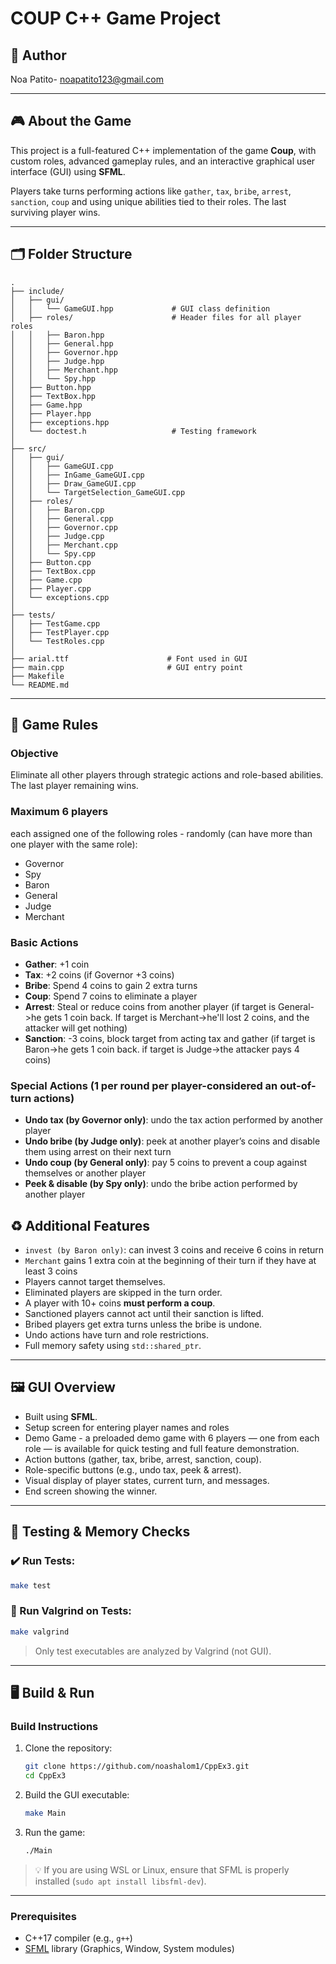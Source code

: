 # COUP C++ Game Project

## 👤 Author
Noa Patito- noapatito123@gmail.com

---

## 🎮 About the Game

This project is a full-featured C++ implementation of the game **Coup**, with custom roles, advanced gameplay rules, and an interactive graphical user interface (GUI) using **SFML**.

Players take turns performing actions like `gather`, `tax`, `bribe`, `arrest`, `sanction`, `coup` and using unique abilities tied to their roles. The last surviving player wins.

---

## 🗂️ Folder Structure

```plaintext
.
├── include/
│   ├── gui/
│   │   └── GameGUI.hpp             # GUI class definition
│   ├── roles/                      # Header files for all player roles
│   │   ├── Baron.hpp
│   │   ├── General.hpp
│   │   ├── Governor.hpp
│   │   ├── Judge.hpp
│   │   ├── Merchant.hpp
│   │   └── Spy.hpp
│   ├── Button.hpp
│   ├── TextBox.hpp
│   ├── Game.hpp
│   ├── Player.hpp
│   ├── exceptions.hpp
│   └── doctest.h                   # Testing framework
│
├── src/
│   ├── gui/
│   │   ├── GameGUI.cpp
│   │   ├── InGame_GameGUI.cpp
│   │   ├── Draw_GameGUI.cpp
│   │   └── TargetSelection_GameGUI.cpp
│   ├── roles/
│   │   ├── Baron.cpp
│   │   ├── General.cpp
│   │   ├── Governor.cpp
│   │   ├── Judge.cpp
│   │   ├── Merchant.cpp
│   │   └── Spy.cpp
│   ├── Button.cpp
│   ├── TextBox.cpp
│   ├── Game.cpp
│   ├── Player.cpp
│   └── exceptions.cpp
│
├── tests/
│   ├── TestGame.cpp
│   ├── TestPlayer.cpp
│   └── TestRoles.cpp
│
├── arial.ttf                      # Font used in GUI
├── main.cpp                       # GUI entry point
├── Makefile
└── README.md
```

---
## 👥 Game Rules

### Objective
Eliminate all other players through strategic actions and role-based abilities. The last player remaining wins.

### Maximum 6 players
each assigned one of the following roles - randomly (can have more than one player with the same role):
  - Governor
  - Spy
  - Baron
  - General
  - Judge
  - Merchant

### Basic Actions
- **Gather**: +1 coin
- **Tax**: +2 coins (if Governor +3 coins)
- **Bribe**: Spend 4 coins to gain 2 extra turns 
- **Coup**: Spend 7 coins to eliminate a player 
- **Arrest**: Steal or reduce coins from another player (if target is General->he gets 1 coin back. If target is Merchant->he'll lost 2 coins, and the attacker will get nothing)
- **Sanction**: -3 coins, block target from acting tax and gather (if target is Baron->he gets 1 coin back. if target is Judge->the attacker pays 4 coins)

### Special Actions (1 per round per player-considered an out-of-turn actions)
- **Undo tax (by Governor only)**: undo the tax action performed by another player
- **Undo bribe (by Judge only)**: peek at another player’s coins and disable them using arrest on their next turn
- **Undo coup (by General only)**: pay 5 coins to prevent a coup against themselves or another player
- **Peek & disable (by Spy only)**: undo the bribe action performed by another player

## ♻️ Additional Features
- `invest (by Baron only)`: can invest 3 coins and receive 6 coins in return
- `Merchant` gains 1 extra coin at the beginning of their turn if they have at least 3 coins
- Players cannot target themselves.
- Eliminated players are skipped in the turn order.
- A player with 10+ coins **must perform a coup**.
- Sanctioned players cannot act until their sanction is lifted.
- Bribed players get extra turns unless the bribe is undone.
- Undo actions have turn and role restrictions.
- Full memory safety using `std::shared_ptr`.

---

## 🖼️ GUI Overview

- Built using **SFML**.
- Setup screen for entering player names and roles
- Demo Game - a preloaded demo game with 6 players — one from each role — is available for quick testing and full feature demonstration.
- Action buttons (gather, tax, bribe, arrest, sanction, coup).
- Role-specific buttons (e.g., undo tax, peek & arrest).
- Visual display of player states, current turn, and messages.
- End screen showing the winner.


---
## 🧪 Testing & Memory Checks

### ✔️ Run Tests:
```bash
make test
```

### 🧠 Run Valgrind on Tests:
```bash
make valgrind
```
> Only test executables are analyzed by Valgrind (not GUI).

---

## 🖥️ Build & Run

### Build Instructions

1. Clone the repository:

   ```bash
   git clone https://github.com/noashalom1/CppEx3.git
   cd CppEx3
   ```

2. Build the GUI executable:

   ```bash
   make Main
   ```

3. Run the game:

   ```bash
   ./Main
   ```

> 💡 If you are using WSL or Linux, ensure that SFML is properly installed (`sudo apt install libsfml-dev`).
---

### Prerequisites

- C++17 compiler (e.g., `g++`)
- [SFML](https://www.sfml-dev.org/) library (Graphics, Window, System modules)

